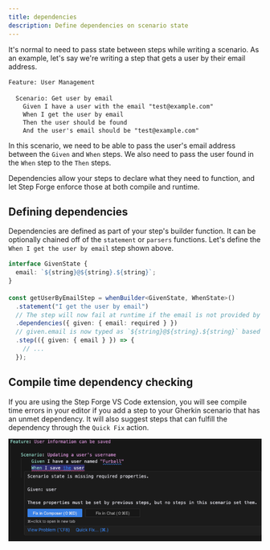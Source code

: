 ```yaml
---
title: dependencies
description: Define dependencies on scenario state
---
```


It's normal to need to pass state between steps while writing a scenario. As an example, let's say we're writing a step that gets a user by their email address.

```gherkin
Feature: User Management

  Scenario: Get user by email
    Given I have a user with the email "test@example.com"
    When I get the user by email
    Then the user should be found
    And the user's email should be "test@example.com"
```

In this scenario, we need to be able to pass the user's email address between the `Given` and `When` steps. We also need to pass the user found in the `When` step to the `Then` steps.

Dependencies allow your steps to declare what they need to function, and let Step Forge enforce those at both compile and runtime.

## Defining dependencies

Dependencies are defined as part of your step's builder function. It can be optionally chained off of the `statement` or `parsers` functions. Let's define the `When I get the user by email` step shown above.

```typescript
interface GivenState {
  email: `${string}@${string}.${string}`;
}

const getUserByEmailStep = whenBuilder<GivenState, WhenState>()
  .statement("I get the user by email")
  // The step will now fail at runtime if the email is not provided by a Given step
  .dependencies({ given: { email: required } })
  // given.email is now typed as `${string}@${string}.${string}` based on the GivenState type
  .step(({ given: { email } }) => {
    // ...
  });
```

## Compile time dependency checking

If you are using the Step Forge VS Code extension, you will see compile time errors in your editor if you add a step to your Gherkin scenario that has an unmet dependency. It will also suggest steps that can fulfill the dependency through the `Quick Fix` action.

![Compile time dependency checking](../../../assets/compile-time-dependencies.png)
